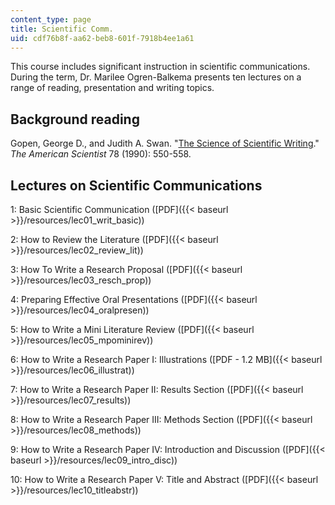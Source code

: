 ```yaml
---
content_type: page
title: Scientific Comm.
uid: cdf76b8f-aa62-beb8-601f-7918b4ee1a61
---
```


This course includes significant instruction in scientific communications. During the term, Dr. Marilee Ogren-Balkema presents ten lectures on a range of reading, presentation and writing topics.

Background reading
------------------

Gopen, George D., and Judith A. Swan. "[The Science of Scientific Writing](http://www.americanscientist.org/issues/pub/the-science-of-scientific-writing/1)." _The American Scientist_ 78 (1990): 550-558.

Lectures on Scientific Communications
-------------------------------------

1: Basic Scientific Communication ([PDF]({{< baseurl >}}/resources/lec01_writ_basic))

2: How to Review the Literature ([PDF]({{< baseurl >}}/resources/lec02_review_lit))

3: How To Write a Research Proposal ([PDF]({{< baseurl >}}/resources/lec03_resch_prop))

4: Preparing Effective Oral Presentations ([PDF]({{< baseurl >}}/resources/lec04_oralpresen))

5: How to Write a Mini Literature Review ([PDF]({{< baseurl >}}/resources/lec05_mpominirev))

6: How to Write a Research Paper I: Illustrations ([PDF - 1.2 MB]({{< baseurl >}}/resources/lec06_illustrat))

7: How to Write a Research Paper II: Results Section ([PDF]({{< baseurl >}}/resources/lec07_results))

8: How to Write a Research Paper III: Methods Section ([PDF]({{< baseurl >}}/resources/lec08_methods))

9: How to Write a Research Paper IV: Introduction and Discussion ([PDF]({{< baseurl >}}/resources/lec09_intro_disc))

10: How to Write a Research Paper V: Title and Abstract ([PDF]({{< baseurl >}}/resources/lec10_titleabstr))